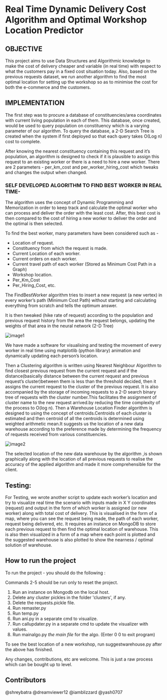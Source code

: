 # Real Time Dynamic Delivery Cost Algorithm and Optimal Workshop Location Predictor



## OBJECTIVE

This project aims to use Data Structures and Algorithmic knowledge to make the cost of delivery cheaper and variable (in real time) with respect to what the customers pay in a fixed cost situation today. Also, based on the previous requests dataset, we run another algorithm to find the most optimal location for setting up the workshop so as to minimise the cost for both the e-commerce and the customers.

## IMPLEMENTATION

The first step was to procure a database of constituencies/area coordinates with current living population in each of them. This database, once created, would be used to query population on constituency which is a varying parameter of our algorithm. To query the database, a 2-D Search Tree is created when the system if first deployed so that each query takes O(Log n) cost to complete.

After knowing the nearest constituency containing this request and it’s population, an algorithm is designed to check if it is plausible to assign this request to an existing worker or there is a need to hire a new worker. There are 2 parameters - per_km_cost and per_worker_hiring_cost which tweaks and changes the output when changed. 

### SELF DEVELOPED ALGORITHM TO FIND BEST WORKER IN REAL TIME- 

The algorithm uses the concept of Dynamic Programming and Memorization in order to keep track and calculate the optimal worker who can process and deliver the order with the least cost. After, this best cost is then compared to the cost of hiring a new worker to deliver the order and the optimal is then selected.

To find the best worker, many parameters have been considered such as - 
* Location of request.
* Constituency from which the request is made.
* Current Location of each worker.
* Current orders on each worker.
* Current travel path of each worker (Stored as Minimum Cost Path in a Graph)
* Workshop location.
* Per_Km_Cost
* Per_Hiring_Cost, etc.

The FindBestWorker algorithm tries to insert a new request (a new vertex) in every worker’s path (Minimum Cost Path) without starting and calculating everything from scratch and tells the optimum answer.

It is then tweaked (hike rate of request) according to the population and previous request history from the area the request belongs, updating the weights of that area in the neural network (2-D Tree)

![image1](image1.png)


We have made a software for visualising and testing the movement of every worker in real time using matplotlib (python library) animation and dynamically updating each person’s location.

Then a Clustering algorithm  is written using Nearest Neighbour Algorithm to find closest previous request from the current request and if the distance(basically distance between the current request and previous request’s cluster)between them is less than the threshold decided, then it assigns the current request to the cluster of the previous request.
It is also accompanied by the storage of incoming requests to a 2-D search binary tree of requests with the cluster number.This facilitates the assignment of cluster name to the new request arrived.by reducing the time complexity of the process to O(log n).
Then a Warehouse Location Finder algorithm is designed to using the concept of centroids.Centroids of each cluster is estimated and then centroid of all the centroids is determined using weighted arithmetic mean.It suggests us the location of a new data warehouse according to the preference made by determining the frequency of requests received from various constituencies.

![image2](image2.png)

The selected location of the new data warehouse by the algorithm ,is shown graphically along with the location of all previous requests to realise the accuracy of the applied algorithm and made it more comprehensible for the client.

## Testing:

For Testing, we wrote another script to update each worker’s location and try to visualize real time the scenario with inputs made in X Y coordinates (request) and output in the form of which worker is assigned (or new worker) along with total cost of delivery. This is visualised in the form of a map, where you can see the request being made, the path of each worker, request being delivered, etc. It requires an instance on MongoDB to store each previous request to then find the optimal location of warehouse. This is also then visualized in a form of a map where each point is plotted and the suggested warehouse is also plotted to show the nearness / optimal solution of warehouse.


## How to run the project

To run the project - you should do the following :

Commands 2-5 should be run only to reset the project.

1. Run an instance on Mongodb on the local host.
2. Delete any cluster pickles in the folder 'clusters', if any.
3. Delete the requests.pickle file.
4. Run remaster.py
5. Run temp.py
6. Run ani.py in a separate cmd to visualize.
7. Run callupdater.py in a separate cmd to update the visualizer with values.
8. Run mainalgo.py _the main file_ for the algo. (Enter 0 0 to exit program)

To see the best location of a new workshop, run suggestwarehouse.py after the above has finished.

Any changes, contributions, etc are welcome. This is just a raw process which can be bought up to level.


## Contributors

@shreybatra
@dreamviewer12
@iamblizzard
@yash0707
